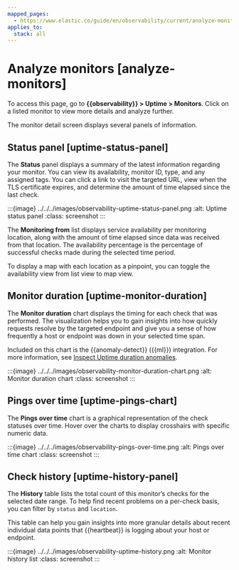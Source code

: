 ```yaml
---
mapped_pages:
  - https://www.elastic.co/guide/en/observability/current/analyze-monitors.html
applies_to:
  stack: all
---
```


# Analyze monitors [analyze-monitors]

To access this page, go to **{{observability}} > Uptime > Monitors**. Click on a listed monitor to view more details and analyze further.

The monitor detail screen displays several panels of information.


## Status panel [uptime-status-panel]

The **Status** panel displays a summary of the latest information regarding your monitor. You can view its availability, monitor ID, type, and any assigned tags. You can click a link to visit the targeted URL, view when the TLS certificate expires, and determine the amount of time elapsed since the last check.

:::{image} ../../../images/observability-uptime-status-panel.png
:alt: Uptime status panel
:class: screenshot
:::

The **Monitoring from** list displays service availability per monitoring location, along with the amount of time elapsed since data was received from that location. The availability percentage is the percentage of successful checks made during the selected time period.

To display a map with each location as a pinpoint, you can toggle the availability view from list view to map view.


## Monitor duration [uptime-monitor-duration]

The **Monitor duration** chart displays the timing for each check that was performed. The visualization helps you to gain insights into how quickly requests resolve by the targeted endpoint and give you a sense of how frequently a host or endpoint was down in your selected time span.

Included on this chart is the {{anomaly-detect}} ({{ml}}) integration. For more information, see [Inspect Uptime duration anomalies](inspect-uptime-duration-anomalies.md).

:::{image} ../../../images/observability-monitor-duration-chart.png
:alt: Monitor duration chart
:class: screenshot
:::


## Pings over time [uptime-pings-chart]

The **Pings over time** chart is a graphical representation of the check statuses over time. Hover over the charts to display crosshairs with specific numeric data.

:::{image} ../../../images/observability-pings-over-time.png
:alt: Pings over time chart
:class: screenshot
:::


## Check history [uptime-history-panel]

The **History** table lists the total count of this monitor’s checks for the selected date range. To help find recent problems on a per-check basis, you can filter by `status` and `location`.

This table can help you gain insights into more granular details about recent individual data points that {{heartbeat}} is logging about your host or endpoint.

:::{image} ../../../images/observability-uptime-history.png
:alt: Monitor history list
:class: screenshot
:::

